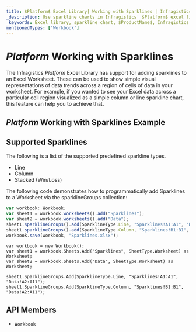 ```yaml
---
title: $Platform$ Excel Library| Working with Sparklines | Infragistics
_description: Use sparkline charts in Infragistics' $Platform$ excel library to visual data trends across a region of cells in your worksheet. View $ProductName$ excel engine tutorials!
_keywords: Excel library, sparkline chart, $ProductName$, Infragistics
mentionedTypes: ['Workbook']
---
```

# $Platform$ Working with Sparklines

The Infragistics $Platform$ Excel Library has support for adding sparklines to an Excel Worksheet. These can be used to show simple visual representations of data trends across a region of cells of data in your worksheet. For example, if you wanted to see your Excel data across a particular cell region visualized as a simple column or line sparkline chart, this feature can help you to achieve that.

## $Platform$ Working with Sparklines Example


<code-view style="height: 500px"
           data-demos-base-url="{environment:dvDemosBaseUrl}"
           iframe-src="{environment:dvDemosBaseUrl}/excel/excel-library-working-with-sparklines"
           alt="$Platform$ Working with Sparklines Example"
           github-src="excel/excel-library/working-with-sparklines">
</code-view>

<div class="divider--half"></div>

## Supported Sparklines
The following is a list of the supported predefined sparkline types.

-  Line
-  Column
-  Stacked (Win/Loss)

The following code demonstrates how to programmatically add Sparklines to a Worksheet via the sparklineGroups collection:

```ts
var workbook: Workbook;
var sheet1 = workbook.worksheets().add("Sparklines");
var sheet2 = workbook.worksheets().add("Data");
sheet1.sparklineGroups().add(SparklineType.Line, "Sparklines!A1:A1", "Data!A2:A11");
sheet1.sparklineGroups().add(SparklineType.Column, "Sparklines!B1:B1", "Data!A2:A11");
workbook.save(workbook, "Sparklines.xlsx");
```

```razor
var workbook = new Workbook();
var sheet1 = workbook.Sheets.Add("Sparklines", SheetType.Worksheet) as Worksheet;
var sheet2 = workbook.Sheets.Add("Data", SheetType.Worksheet) as Worksheet;

sheet1.SparklineGroups.Add(SparklineType.Line, "Sparklines!A1:A1", "Data!A2:A11");
sheet1.SparklineGroups.Add(SparklineType.Column, "Sparklines!B1:B1", "Data!A2:A11");
```

 ## API Members

 - `Workbook`